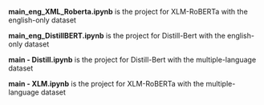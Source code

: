 **main_eng_XML_Roberta.ipynb** is the project for XLM-RoBERTa with the english-only dataset

**main_eng_DistillBERT.ipynb**  is the project for Distill-Bert with the english-only dataset

**main - Distill.ipynb** is the project for Distill-Bert with the multiple-language dataset

**main - XLM.ipynb** is the project for XLM-RoBERTa with the multiple-language dataset